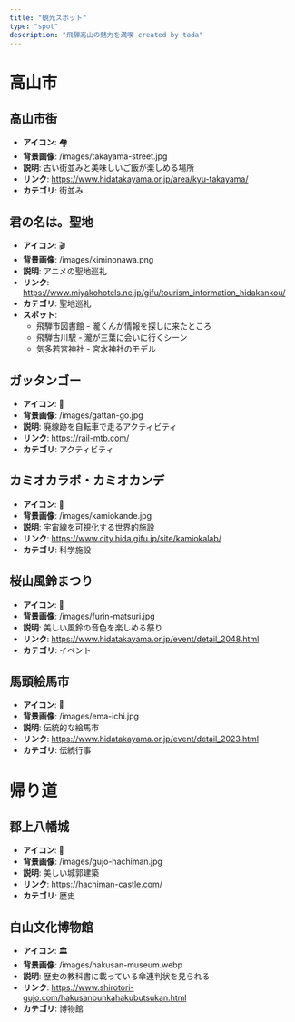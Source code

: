 ```yaml
---
title: "観光スポット"
type: "spot"
description: "飛騨高山の魅力を満喫 created by tada"
---
```


# 高山市

## 高山市街
- **アイコン**: 🏘️
- **背景画像**: /images/takayama-street.jpg
- **説明**: 古い街並みと美味しいご飯が楽しめる場所
- **リンク**: https://www.hidatakayama.or.jp/area/kyu-takayama/
- **カテゴリ**: 街並み

## 君の名は。聖地
- **アイコン**: 🎬
- **背景画像**: /images/kiminonawa.png
- **説明**: アニメの聖地巡礼
- **リンク**: https://www.miyakohotels.ne.jp/gifu/tourism_information_hidakankou/
- **カテゴリ**: 聖地巡礼
- **スポット**:
  - 飛騨市図書館 - 瀧くんが情報を探しに来たところ
  - 飛騨古川駅 - 瀧が三葉に会いに行くシーン
  - 気多若宮神社 - 宮水神社のモデル

## ガッタンゴー
- **アイコン**: 🚴
- **背景画像**: /images/gattan-go.jpg
- **説明**: 廃線跡を自転車で走るアクティビティ
- **リンク**: https://rail-mtb.com/
- **カテゴリ**: アクティビティ

## カミオカラボ・カミオカンデ
- **アイコン**: 🔬
- **背景画像**: /images/kamiokande.jpg
- **説明**: 宇宙線を可視化する世界的施設
- **リンク**: https://www.city.hida.gifu.jp/site/kamiokalab/
- **カテゴリ**: 科学施設

## 桜山風鈴まつり
- **アイコン**: 🎐
- **背景画像**: /images/furin-matsuri.jpg
- **説明**: 美しい風鈴の音色を楽しめる祭り
- **リンク**: https://www.hidatakayama.or.jp/event/detail_2048.html
- **カテゴリ**: イベント

## 馬頭絵馬市
- **アイコン**: 🐴
- **背景画像**: /images/ema-ichi.jpg
- **説明**: 伝統的な絵馬市
- **リンク**: https://www.hidatakayama.or.jp/event/detail_2023.html
- **カテゴリ**: 伝統行事

# 帰り道

## 郡上八幡城
- **アイコン**: 🏯
- **背景画像**: /images/gujo-hachiman.jpg
- **説明**: 美しい城郭建築
- **リンク**: https://hachiman-castle.com/
- **カテゴリ**: 歴史

## 白山文化博物館
- **アイコン**: 🏛️
- **背景画像**: /images/hakusan-museum.webp
- **説明**: 歴史の教科書に載っている傘連判状を見られる
- **リンク**: https://www.shirotori-gujo.com/hakusanbunkahakubutsukan.html
- **カテゴリ**: 博物館 